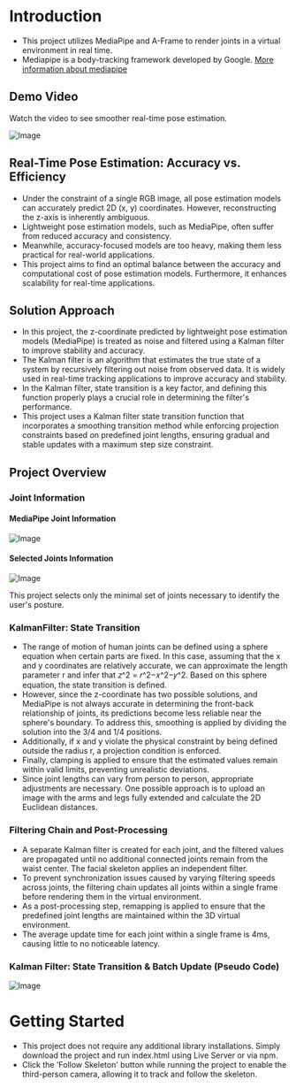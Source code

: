 # Introduction
- This project utilizes MediaPipe and A-Frame to render joints in a virtual environment in real time.
- Mediapipe is a body-tracking framework developed by Google. [More information about mediapipe](https://developers.google.com/mediapipe)

## Demo Video
Watch the video to see smoother real-time pose estimation.

![Image](https://github.com/user-attachments/assets/da229835-2309-4ef2-b1f8-be291aac1657)

## Real-Time Pose Estimation: Accuracy vs. Efficiency
- Under the constraint of a single RGB image, all pose estimation models can accurately predict 2D (x, y) coordinates. However, reconstructing the z-axis is inherently ambiguous. 
- Lightweight pose estimation models, such as MediaPipe, often suffer from reduced accuracy and consistency.
- Meanwhile, accuracy-focused models are too heavy, making them less practical for real-world applications.
- This project aims to find an optimal balance between the accuracy and computational cost of pose estimation models. Furthermore, it enhances scalability for real-time applications.

## Solution Approach
- In this project, the z-coordinate predicted by lightweight pose estimation models (MediaPipe) is treated as noise and filtered using a Kalman filter to improve stability and accuracy.
- The Kalman filter is an algorithm that estimates the true state of a system by recursively filtering out noise from observed data. It is widely used in real-time tracking applications to improve accuracy and stability.
- In the Kalman filter, state transition is a key factor, and defining this function properly plays a crucial role in determining the filter's performance.
- This project uses a Kalman filter state transition function that incorporates a smoothing transition method while enforcing projection constraints based on predefined joint lengths, ensuring gradual and stable updates with a maximum step size constraint.

## Project Overview
### Joint Information
#### MediaPipe Joint Information
![Image](https://github.com/user-attachments/assets/21b50d65-89d6-48bc-b6af-3cd2a9c0f65c)

#### Selected Joints Information 
![Image](https://github.com/user-attachments/assets/fbcaaf9f-c392-42f1-8888-ea22458c664b)

This project selects only the minimal set of joints necessary to identify the user's posture.

### KalmanFilter: State Transition

- The range of motion of human joints can be defined using a sphere equation when certain parts are fixed. In this case, assuming that the x and y coordinates are relatively accurate, we can approximate the length parameter r and infer that 𝑧^2 = 𝑟^2−𝑥^2−𝑦^2. Based on this sphere equation, the state transition is defined.
- However, since the z-coordinate has two possible solutions, and MediaPipe is not always accurate in determining the front-back relationship of joints, its predictions become less reliable near the sphere's boundary. To address this, smoothing is applied by dividing the solution into the 3/4 and 1/4 positions.
- Additionally, if x and y violate the physical constraint by being defined outside the radius r, a projection condition is enforced.
- Finally, clamping is applied to ensure that the estimated values remain within valid limits, preventing unrealistic deviations.
- Since joint lengths can vary from person to person, appropriate adjustments are necessary. One possible approach is to upload an image with the arms and legs fully extended and calculate the 2D Euclidean distances.

### Filtering Chain and Post-Processing

- A separate Kalman filter is created for each joint, and the filtered values are propagated until no additional connected joints remain from the waist center. The facial skeleton applies an independent filter.
- To prevent synchronization issues caused by varying filtering speeds across joints, the filtering chain updates all joints within a single frame before rendering them in the virtual environment.
- As a post-processing step, remapping is applied to ensure that the predefined joint lengths are maintained within the 3D virtual environment.
- The average update time for each joint within a single frame is 4ms, causing little to no noticeable latency.

### Kalman Filter: State Transition & Batch Update (Pseudo Code)

![Image](https://github.com/user-attachments/assets/db2a38cc-9678-4c9c-925a-fe0e539f3300)

# Getting Started
- This project does not require any additional library installations. Simply download the project and run index.html using Live Server or via npm.
- Click the 'Follow Skeleton' button while running the project to enable the third-person camera, allowing it to track and follow the skeleton.

